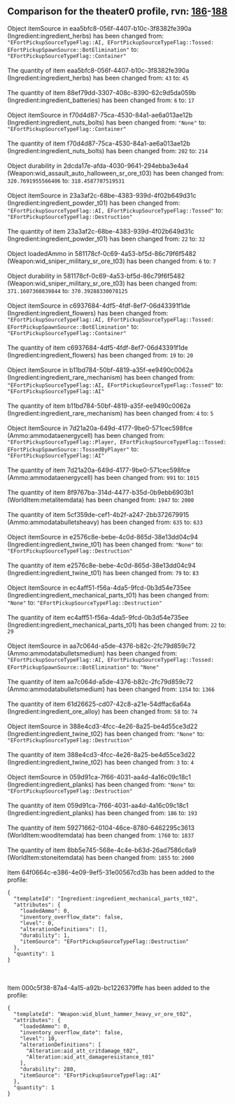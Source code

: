 ## Comparison for the theater0 profile, rvn: [186](https://github.com/PRO100KatYT/FortniteProfileRevisions/tree/main/profiles/theater0/186%20theater0.json)-[188](https://github.com/PRO100KatYT/FortniteProfileRevisions/tree/main/profiles/theater0/188%20theater0.json)

Object itemSource in eaa5bfc8-056f-4407-b10c-3f8382fe390a (Ingredient:ingredient_herbs) has been changed from: `"EFortPickupSourceTypeFlag::AI, EFortPickupSourceTypeFlag::Tossed: EFortPickupSpawnSource::BotElimination"` to: `"EFortPickupSourceTypeFlag::Container"`
<br><br>
The quantity of item eaa5bfc8-056f-4407-b10c-3f8382fe390a (Ingredient:ingredient_herbs) has been changed from: `43` to: `45`
<br><br>
The quantity of item 88ef79dd-3307-408c-8390-62c9d5da059b (Ingredient:ingredient_batteries) has been changed from: `6` to: `17`
<br><br>
Object itemSource in f70d4d87-75ca-4530-84a1-ae6a013ae12b (Ingredient:ingredient_nuts_bolts) has been changed from: `"None"` to: `"EFortPickupSourceTypeFlag::Container"`
<br><br>
The quantity of item f70d4d87-75ca-4530-84a1-ae6a013ae12b (Ingredient:ingredient_nuts_bolts) has been changed from: `202` to: `214`
<br><br>
Object durability in 2dcda17e-afda-4030-9641-294ebba3e4a4 (Weapon:wid_assault_auto_halloween_sr_ore_t03) has been changed from: `320.7691955566406` to: `318.4587707519531`
<br><br>
Object itemSource in 23a3af2c-68be-4383-939d-4f02b649d31c (Ingredient:ingredient_powder_t01) has been changed from: `"EFortPickupSourceTypeFlag::AI, EFortPickupSourceTypeFlag::Tossed"` to: `"EFortPickupSourceTypeFlag::Destruction"`
<br><br>
The quantity of item 23a3af2c-68be-4383-939d-4f02b649d31c (Ingredient:ingredient_powder_t01) has been changed from: `22` to: `32`
<br><br>
Object loadedAmmo in 581178cf-0c69-4a53-bf5d-86c79f6f5482 (Weapon:wid_sniper_military_sr_ore_t03) has been changed from: `6` to: `7`
<br><br>
Object durability in 581178cf-0c69-4a53-bf5d-86c79f6f5482 (Weapon:wid_sniper_military_sr_ore_t03) has been changed from: `371.1607360839844` to: `370.39288330078125`
<br><br>
Object itemSource in c6937684-4df5-4fdf-8ef7-06d43391f1de (Ingredient:ingredient_flowers) has been changed from: `"EFortPickupSourceTypeFlag::AI, EFortPickupSourceTypeFlag::Tossed: EFortPickupSpawnSource::BotElimination"` to: `"EFortPickupSourceTypeFlag::Container"`
<br><br>
The quantity of item c6937684-4df5-4fdf-8ef7-06d43391f1de (Ingredient:ingredient_flowers) has been changed from: `19` to: `20`
<br><br>
Object itemSource in b11bd784-50bf-4819-a35f-ee9490c0062a (Ingredient:ingredient_rare_mechanism) has been changed from: `"EFortPickupSourceTypeFlag::AI, EFortPickupSourceTypeFlag::Tossed"` to: `"EFortPickupSourceTypeFlag::AI"`
<br><br>
The quantity of item b11bd784-50bf-4819-a35f-ee9490c0062a (Ingredient:ingredient_rare_mechanism) has been changed from: `4` to: `5`
<br><br>
Object itemSource in 7d21a20a-649d-4177-9be0-571cec598fce (Ammo:ammodataenergycell) has been changed from: `"EFortPickupSourceTypeFlag::Player, EFortPickupSourceTypeFlag::Tossed: EFortPickupSpawnSource::TossedByPlayer"` to: `"EFortPickupSourceTypeFlag::AI"`
<br><br>
The quantity of item 7d21a20a-649d-4177-9be0-571cec598fce (Ammo:ammodataenergycell) has been changed from: `991` to: `1015`
<br><br>
The quantity of item 8f9767ba-314d-4477-b35d-0b9ebb6903b1 (WorldItem:metalitemdata) has been changed from: `1947` to: `2000`
<br><br>
The quantity of item 5cf359de-cef1-4b2f-a247-2bb372679915 (Ammo:ammodatabulletsheavy) has been changed from: `635` to: `633`
<br><br>
Object itemSource in e2576c8e-bebe-4c0d-865d-38e13dd04c94 (Ingredient:ingredient_twine_t01) has been changed from: `"None"` to: `"EFortPickupSourceTypeFlag::Destruction"`
<br><br>
The quantity of item e2576c8e-bebe-4c0d-865d-38e13dd04c94 (Ingredient:ingredient_twine_t01) has been changed from: `79` to: `83`
<br><br>
Object itemSource in ec4aff51-f56a-4da5-9fcd-0b3d54e735ee (Ingredient:ingredient_mechanical_parts_t01) has been changed from: `"None"` to: `"EFortPickupSourceTypeFlag::Destruction"`
<br><br>
The quantity of item ec4aff51-f56a-4da5-9fcd-0b3d54e735ee (Ingredient:ingredient_mechanical_parts_t01) has been changed from: `22` to: `29`
<br><br>
Object itemSource in aa7c064d-a5de-4376-b82c-2fc79d859c72 (Ammo:ammodatabulletsmedium) has been changed from: `"EFortPickupSourceTypeFlag::AI, EFortPickupSourceTypeFlag::Tossed: EFortPickupSpawnSource::BotElimination"` to: `"None"`
<br><br>
The quantity of item aa7c064d-a5de-4376-b82c-2fc79d859c72 (Ammo:ammodatabulletsmedium) has been changed from: `1354` to: `1366`
<br><br>
The quantity of item 61d26625-cd07-42c8-a21e-54dffac6a64a (Ingredient:ingredient_ore_alloy) has been changed from: `58` to: `74`
<br><br>
Object itemSource in 388e4cd3-4fcc-4e26-8a25-be4d55ce3d22 (Ingredient:ingredient_twine_t02) has been changed from: `"None"` to: `"EFortPickupSourceTypeFlag::Destruction"`
<br><br>
The quantity of item 388e4cd3-4fcc-4e26-8a25-be4d55ce3d22 (Ingredient:ingredient_twine_t02) has been changed from: `3` to: `4`
<br><br>
Object itemSource in 059d91ca-7f66-4031-aa4d-4a16c09c18c1 (Ingredient:ingredient_planks) has been changed from: `"None"` to: `"EFortPickupSourceTypeFlag::Destruction"`
<br><br>
The quantity of item 059d91ca-7f66-4031-aa4d-4a16c09c18c1 (Ingredient:ingredient_planks) has been changed from: `186` to: `193`
<br><br>
The quantity of item 59271662-0104-46ce-8780-6462295c3613 (WorldItem:wooditemdata) has been changed from: `1760` to: `1837`
<br><br>
The quantity of item 8bb5e745-568e-4c4e-b63d-26ad7586c6a9 (WorldItem:stoneitemdata) has been changed from: `1855` to: `2000`
<br><br>
Item 64f0664c-e386-4e09-9ef5-31e00567cd3b has been added to the profile:

```
{
  "templateId": "Ingredient:ingredient_mechanical_parts_t02",
  "attributes": {
    "loadedAmmo": 0,
    "inventory_overflow_date": false,
    "level": 0,
    "alterationDefinitions": [],
    "durability": 1,
    "itemSource": "EFortPickupSourceTypeFlag::Destruction"
  },
  "quantity": 1
}
```

<br><br>
Item 000c5f38-87a4-4a15-a92b-bc1226379ffe has been added to the profile:

```
{
  "templateId": "Weapon:wid_blunt_hammer_heavy_vr_ore_t02",
  "attributes": {
    "loadedAmmo": 0,
    "inventory_overflow_date": false,
    "level": 10,
    "alterationDefinitions": [
      "Alteration:aid_att_critdamage_t02",
      "Alteration:aid_att_damageresistance_t01"
    ],
    "durability": 280,
    "itemSource": "EFortPickupSourceTypeFlag::AI"
  },
  "quantity": 1
}
```

<br><br>

